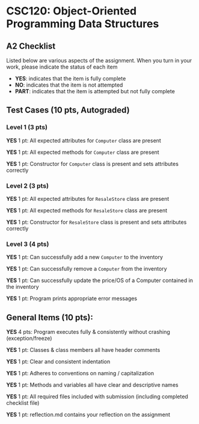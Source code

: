 # CSC120: Object-Oriented Programming Data Structures
## A2 Checklist

Listed below are various aspects of the assignment.  When you turn in your work, please indicate the status of each item

- **YES**: indicates that the item is fully complete
- **NO**: indicates that the item is not attempted
- **PART**: indicates that the item is attempted but not fully complete

## Test Cases (10 pts, Autograded)

### Level 1 (3 pts)

__YES__ 1 pt: All expected attributes for `Computer` class are present

__YES__ 1 pt: All expected methods for `Computer` class are present

__YES__ 1 pt: Constructor for `Computer` class is present and sets attributes correctly

### Level 2 (3 pts)

__YES__ 1 pt: All expected attributes for `ResaleStore` class are present

__YES__ 1 pt: All expected methods for `ResaleStore` class are present

__YES__ 1 pt: Constructor for `ResaleStore` class is present and sets attributes correctly

### Level 3 (4 pts)

__YES__ 1 pt: Can successfully add a new `Computer` to the inventory

__YES__ 1 pt: Can successfully remove a `Computer` from the inventory

__YES__ 1 pt: Can successfully update the price/OS of a Computer contained in the inventory

__YES__ 1 pt: Program prints appropriate error messages

## General Items (10 pts):

__YES__ 4 pts: Program executes fully & consistently without crashing (exception/freeze)

__YES__ 1 pt: Classes & class members all have header comments

__YES__ 1 pt: Clear and consistent indentation

__YES__ 1 pt: Adheres to conventions on naming / capitalization

__YES__ 1 pt: Methods and variables all have clear and descriptive names

__YES__ 1 pt: All required files included with submission (including completed checklist file)

__YES__ 1 pt: reflection.md contains your reflection on the assignment
